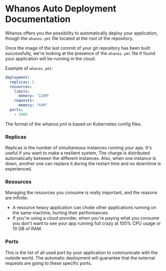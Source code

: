 # Whanos Auto Deployment Documentation

Whanos offers you the possibility to automatically deploy your application, though the `whanos.yml` file located at the root of the repository.

Once the image of the last commit of your git repository has been built successfully, we're looking at the presence of the `whanos.yml` file if found your application will be running in the cloud.

Example of `whanos.yml`:
```yaml
deployment:
  replicas: 1
  resources:
    limits:
      memory: "128M"
    requests:
      memory: "64M"
  ports:
    - 3000
```

The format of the whanos.yml is based on Kubernetes config files.

### Replicas
Replicas is the number of simultaneous instances running your app.
It's useful if you want to make a resilient system, The charge is distributed automatically between the different instances. 
Also, when one instance is down, another one can replace it during the restart time and no downtime is experienced.

### Resources
Managing the resources you consume is really important, and the reasons are infinite:
- A resource heavy application can choke other applications running on the same machine, hurting their performances.
- If you're using a cloud provider, when you're paying what you consume you don't want to see your app running full crazy at 100% CPU usage or 10 GB of RAM.

### Ports
This is the list of all used port by your application to communicate with the outside world. The automatic deployment will guarantee that the external requests are going to these specific ports.